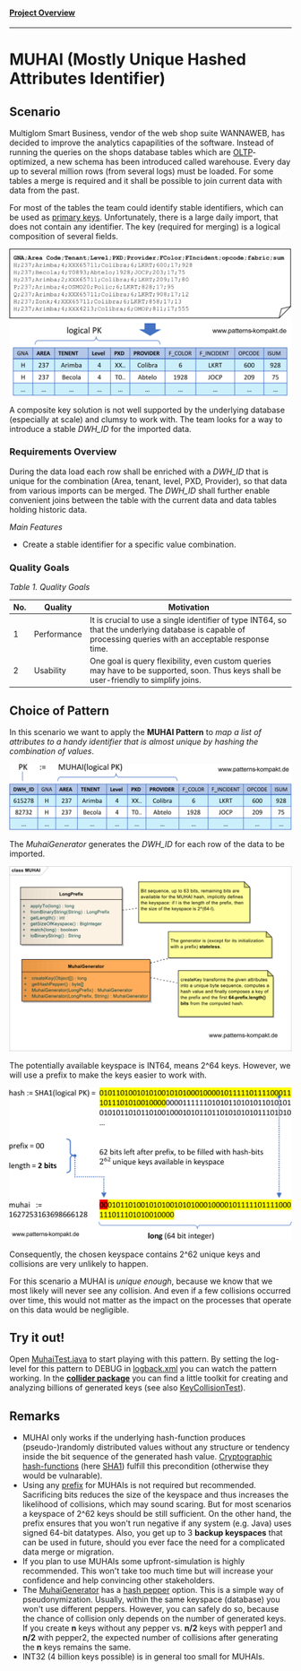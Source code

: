 #### [Project Overview](../../../../../../../README.md)
----

# MUHAI (Mostly Unique Hashed Attributes Identifier)

## Scenario

Multiglom Smart Business, vendor of the web shop suite WANNAWEB, has decided to improve the analytics capapilities of the software. Instead of running the queries on the shops database tables which are [OLTP](https://en.wikipedia.org/wiki/Online_transaction_processing)-optimized, a new schema has been introduced called warehouse. Every day up to several million rows (from several logs) must be loaded. For some tables a merge is required and it shall be possible to join current data with data from the past.

For most of the tables the team could identify stable identifiers, which can be used as [primary keys](https://en.wikipedia.org/wiki/Primary_key). Unfortunately, there is a large daily import, that does not contain any identifier. The key (required for merging) is a logical composition of several fields.

![muhai-i1](../../../../../../../doc/patterns/images/muhai-i1.svg)

A composite key solution is not well supported by the underlying database (especially at scale) and clumsy to work with. The team looks for a way to introduce a stable _DWH&#95;ID_ for the imported data.


### Requirements Overview

During the data load each row shall be enriched with a _DWH&#95;ID_ that is unique for the combination (Area, tenant, level, PXD, Provider), so that data from various imports can be merged. The _DWH&#95;ID_ shall further enable convenient joins between the table with the current data and data tables holding historic data.

_Main Features_

* Create a stable identifier for a specific value combination.

### Quality Goals

_Table 1. Quality Goals_

No.|Quality|Motivation
---|-------|----------
1|Performance|It is crucial to use a single identifier of type INT64, so that the underlying database is capable of processing queries with an acceptable response time.
2|Usability|One goal is query flexibility, even custom queries may have to be supported, soon. Thus keys shall be user-friendly to simplify joins.

## Choice of Pattern
In this scenario we want to apply the **MUHAI Pattern** to _map a list of attributes to a handy identifier that is almost unique by hashing the combination of values_. 

![muhai-i2](../../../../../../../doc/patterns/images/muhai-i2.svg)

The _MuhaiGenerator_ generates the _DWH&#95;ID_ for each row of the data to be imported.

![Test](../../../../../../../doc/patterns/images/muhai_cx.svg)

The potentially available keyspace is INT64, means 2^64 keys. However, we will use a prefix to make the keys easier to work with.

![muhai-i2](../../../../../../../doc/patterns/images/muhai-i3.svg)

Consequently, the chosen keyspace contains 2^62 unique keys and collisions are very unlikely to happen.

For this scenario a MUHAI is _unique enough_, because we know that we most likely will never see any collision. And even if a few collisions occurred over time, this would not matter as the impact on the processes that operate on this data would be negligible.

## Try it out!

Open [MuhaiTest.java](MuhaiTest.java) to start playing with this pattern. By setting the log-level for this pattern to DEBUG in [logback.xml](../../../../../../../src/main/resources/logback.xml) you can watch the pattern working. In the **[collider package](../../../../../../main/java/de/calamanari/pk/muhai/collider/README.md)** you can find a little toolkit for creating and analyzing billions of generated keys (see also [KeyCollisionTest](collider/KeyCollisionTest.java)).

## Remarks
* MUHAI only works if the underlying hash-function produces (pseudo-)randomly distributed values without any structure or tendency inside the bit sequence of the generated hash value. [Cryptographic hash-functions](https://en.wikipedia.org/wiki/Cryptographic_hash_function) (here [SHA1](https://en.wikipedia.org/wiki/SHA-1)) fulfill this precondition (otherwise they would be vulnarable).
* Using any [prefix](../../../../../../main/java/de/calamanari/pk/muhai/LongPrefix.java) for MUHAIs is not required but recommended. Sacrificing bits reduces the size of the keyspace and thus increases the likelihood of collisions, which may sound scaring. But for most scenarios a keyspace of 2^62 keys should be still sufficient. On the other hand, the prefix ensures that you won't run negative if any system (e.g. Java) uses signed 64-bit datatypes. Also, you get up to 3 **backup keyspaces** that can be used in future, should you ever face the need for a complicated data merge or migration.
* If you plan to use MUHAIs some upfront-simulation is highly recommended. This won't take too much time but will increase your confidence and help convincing other stakeholders.
* The [MuhaiGenerator](../../../../../../main/java/de/calamanari/pk/muhai/MuhaiGenerator.java) has a [hash pepper](https://en.wikipedia.org/wiki/Pepper_\(cryptography\)) option. This is a simple way of pseudonymization. Usually, within the same keyspace (database) you won't use different peppers. However, you can safely do so, because the chance of collision only depends on the number of generated keys. If you create **n** keys without any pepper vs. **n/2** keys with pepper1 and **n/2** with pepper2, the expected number of collisions after generating the **n** keys remains the same.
* INT32 (4 billion keys possible) is in general too small for MUHAIs.

